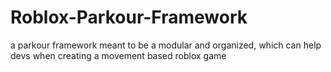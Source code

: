 # Roblox-Parkour-Framework
a parkour framework meant to be a modular and organized, which can help devs when creating a movement based roblox game
